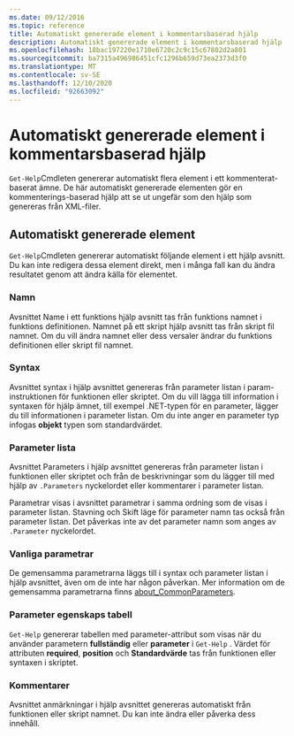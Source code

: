 ```yaml
---
ms.date: 09/12/2016
ms.topic: reference
title: Automatiskt genererade element i kommentarsbaserad hjälp
description: Automatiskt genererade element i kommentarsbaserad hjälp
ms.openlocfilehash: 18bac197220e1710e6720c2c9c15c67802d2a801
ms.sourcegitcommit: ba7315a496986451cfc1296b659d73ea2373d3f0
ms.translationtype: MT
ms.contentlocale: sv-SE
ms.lasthandoff: 12/10/2020
ms.locfileid: "92663092"
---
```

# <a name="autogenerated-elements-of-comment-based-help"></a>Automatiskt genererade element i kommentarsbaserad hjälp

`Get-Help`Cmdleten genererar automatiskt flera element i ett kommenterat-baserat ämne. De här automatiskt genererade elementen gör en kommenterings-baserad hjälp att se ut ungefär som den hjälp som genereras från XML-filer.

## <a name="autogenerated-elements"></a>Automatiskt genererade element

`Get-Help`Cmdleten genererar automatiskt följande element i ett hjälp avsnitt. Du kan inte redigera dessa element direkt, men i många fall kan du ändra resultatet genom att ändra källa för elementet.

### <a name="name"></a>Namn

Avsnittet Name i ett funktions hjälp avsnitt tas från funktions namnet i funktions definitionen. Namnet på ett skript hjälp avsnitt tas från skript fil namnet. Om du vill ändra namnet eller dess versaler ändrar du funktions definitionen eller skript fil namnet.

### <a name="syntax"></a>Syntax

Avsnittet syntax i hjälp avsnittet genereras från parameter listan i param-instruktionen för funktionen eller skriptet. Om du vill lägga till information i syntaxen för hjälp ämnet, till exempel .NET-typen för en parameter, lägger du till informationen i parameter listan. Om du inte anger en parameter typ infogas **objekt** typen som standardvärdet.

### <a name="parameter-list"></a>Parameter lista

Avsnittet Parameters i hjälp avsnittet genereras från parameter listan i funktionen eller skriptet och från de beskrivningar som du lägger till med hjälp av `.Parameters` nyckelordet eller kommentarer i parameter listan.

Parametrar visas i avsnittet parametrar i samma ordning som de visas i parameter listan. Stavning och Skift läge för parameter namn tas också från parameter listan. Det påverkas inte av det parameter namn som anges av `.Parameter` nyckelordet.

### <a name="common-parameters"></a>Vanliga parametrar

De gemensamma parametrarna läggs till i syntax och parameter listan i hjälp avsnittet, även om de inte har någon påverkan. Mer information om de gemensamma parametrarna finns [about_CommonParameters](/powershell/module/microsoft.powershell.core/about/about_commonparameters).

### <a name="parameter-attribute-table"></a>Parameter egenskaps tabell

`Get-Help` genererar tabellen med parameter-attribut som visas när du använder parametern **fullständig** eller **parameter** i `Get-Help` . Värdet för attributen **required**, **position** och **Standardvärde** tas från funktionen eller syntaxen i skriptet.

### <a name="remarks"></a>Kommentarer

Avsnittet anmärkningar i hjälp avsnittet genereras automatiskt från funktionen eller skript namnet.
Du kan inte ändra eller påverka dess innehåll.
